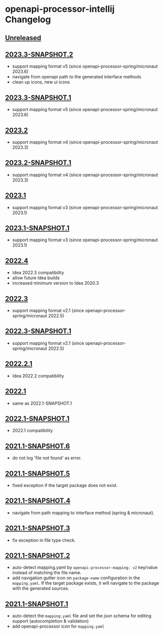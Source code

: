 <!-- Keep a Changelog guide -> https://keepachangelog.com -->

# openapi-processor-intellij Changelog

## [Unreleased]

## [2023.3-SNAPSHOT.2]

- support mapping format v5 (since openapi-processor-spring/micronaut 2023.6)
- navigate from openapi path to the generated interface methods
- clean up icons, new ui icons

## [2023.3-SNAPSHOT.1]

- support mapping format v5 (since openapi-processor-spring/micronaut 2023.6)

## [2023.2]

- support mapping format v4 (since openapi-processor-spring/micronaut 2023.3)

## [2023.2-SNAPSHOT.1]

- support mapping format v4 (since openapi-processor-spring/micronaut 2023.3)

## [2023.1]

- support mapping format v3 (since openapi-processor-spring/micronaut 2023.1)

## [2023.1-SNAPSHOT.1]

- support mapping format v3 (since openapi-processor-spring/micronaut 2023.1)

## [2022.4]

- Idea 2022.3 compatibility
- allow future Idea builds
- increased minimum version to Idea 2020.3

## [2022.3]

- support mapping format v2.1 (since openapi-processor-spring/micronaut 2022.5)

## [2022.3-SNAPSHOT.1]

- support mapping format v2.1 (since openapi-processor-spring/micronaut 2022.5)

## [2022.2.1]

- Idea 2022.2 compatibility

## [2022.1]

- same as 2022.1-SNAPSHOT.1

## [2022.1-SNAPSHOT.1]

- 2022.1 compatibility

## [2021.1-SNAPSHOT.6]

- do not log 'file not found' as error.

## [2021.1-SNAPSHOT.5]

- fixed exception if the target package does not exist.

## [2021.1-SNAPSHOT.4]

- navigate from path mapping to interface method (spring & micronaut).

## [2021.1-SNAPSHOT.3]

- fix exception in file type check.

## [2021.1-SNAPSHOT.2]

- auto-detect mapping.yaml by `openapi-processor-mapping: v2` key/value instead of matching the file name.
- add navigation gutter icon on `package-name` configuration in the `mapping.yaml`. If the target package exists, it will navigate to the package with the generated sources.

## [2021.1-SNAPSHOT.1]

- auto-detect the `mapping.yaml` file and set the json schema for editing support (autocompletion & validation)
- add openapi-processor icon for `mapping.yaml`

[Unreleased]: https://github.com/openapi-processor/openapi-processor-intellij/compare/v2023.3-SNAPSHOT.2...HEAD
[2022.2.1]: https://github.com/openapi-processor/openapi-processor-intellij/compare/v2022.1...v2022.2.1
[2021.1-SNAPSHOT.1]: https://github.com/openapi-processor/openapi-processor-intellij/commits/v2021.1-SNAPSHOT.1
[2021.1-SNAPSHOT.2]: https://github.com/openapi-processor/openapi-processor-intellij/compare/v2021.1-SNAPSHOT.1...v2021.1-SNAPSHOT.2
[2021.1-SNAPSHOT.3]: https://github.com/openapi-processor/openapi-processor-intellij/compare/v2021.1-SNAPSHOT.2...v2021.1-SNAPSHOT.3
[2021.1-SNAPSHOT.4]: https://github.com/openapi-processor/openapi-processor-intellij/compare/v2021.1-SNAPSHOT.3...v2021.1-SNAPSHOT.4
[2021.1-SNAPSHOT.5]: https://github.com/openapi-processor/openapi-processor-intellij/compare/v2021.1-SNAPSHOT.4...v2021.1-SNAPSHOT.5
[2021.1-SNAPSHOT.6]: https://github.com/openapi-processor/openapi-processor-intellij/compare/v2021.1-SNAPSHOT.5...v2021.1-SNAPSHOT.6
[2022.1]: https://github.com/openapi-processor/openapi-processor-intellij/compare/v2022.1-SNAPSHOT.1...v2022.1
[2022.1-SNAPSHOT.1]: https://github.com/openapi-processor/openapi-processor-intellij/compare/v2021.1-SNAPSHOT.6...v2022.1-SNAPSHOT.1
[2022.3]: https://github.com/openapi-processor/openapi-processor-intellij/compare/v2022.3-SNAPSHOT.1...v2022.3
[2022.3-SNAPSHOT.1]: https://github.com/openapi-processor/openapi-processor-intellij/compare/v2022.2.1...v2022.3-SNAPSHOT.1
[2022.4]: https://github.com/openapi-processor/openapi-processor-intellij/compare/v2022.3...v2022.4
[2023.1]: https://github.com/openapi-processor/openapi-processor-intellij/compare/v2023.1-SNAPSHOT.1...v2023.1
[2023.1-SNAPSHOT.1]: https://github.com/openapi-processor/openapi-processor-intellij/compare/v2022.4...v2023.1-SNAPSHOT.1
[2023.2]: https://github.com/openapi-processor/openapi-processor-intellij/compare/v2023.2-SNAPSHOT.1...v2023.2
[2023.2-SNAPSHOT.1]: https://github.com/openapi-processor/openapi-processor-intellij/compare/v2023.1...v2023.2-SNAPSHOT.1
[2023.3-SNAPSHOT.1]: https://github.com/openapi-processor/openapi-processor-intellij/compare/v2023.2...v2023.3-SNAPSHOT.1
[2023.3-SNAPSHOT.2]: https://github.com/openapi-processor/openapi-processor-intellij/compare/v2023.3-SNAPSHOT.1...v2023.3-SNAPSHOT.2
